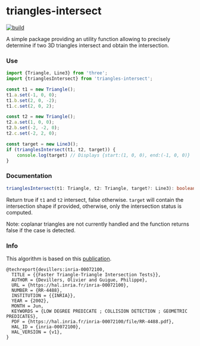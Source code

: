 # triangles-intersect

[![build](https://github.com/minitoine/triangles-intersect/actions/workflows/node.js.yml/badge.svg)](https://github.com/minitoine/triangles-intersect/actions/workflows/node.js.yml)

A simple package providing an utility function allowing to precisely determine if two 3D triangles intersect and obtain the intersection.



### Use

```ts
import {Triangle, Line3} from 'three';
import {trianglesIntersect} from 'triangles-intersect';

const t1 = new Triangle();
t1.a.set(-1, 0, 0);
t1.b.set(2, 0, -2);
t1.c.set(2, 0, 2);

const t2 = new Triangle();
t2.a.set(1, 0, 0);
t2.b.set(-2, -2, 0);
t2.c.set(-2, 2, 0);

const target = new Line3();
if (trianglesIntersect(t1, t2, target)) {
	console.log(target) // Displays {start:(1, 0, 0), end:(-1, 0, 0)}
}
```

### Documentation

```ts
trianglesIntersect(t1: Triangle, t2: Triangle, target?: Line3): boolean
```

Return true if `t1` and `t2` intersect, false otherwise.
`target` will contain the intersection shape if provided, otherwise, only the intersection status is computed.

Note: coplanar triangles are not currently handled and the function returns false if the case is detected.

### Info

This algorithm is based on this [publication](https://hal.inria.fr/inria-00072100/document).

```
@techreport{devillers:inria-00072100,
  TITLE = {{Faster Triangle-Triangle Intersection Tests}},
  AUTHOR = {Devillers, Olivier and Guigue, Philippe},
  URL = {https://hal.inria.fr/inria-00072100},
  NUMBER = {RR-4488},
  INSTITUTION = {{INRIA}},
  YEAR = {2002},
  MONTH = Jun,
  KEYWORDS = {LOW DEGREE PREDICATE ; COLLISION DETECTION ; GEOMETRIC PREDICATES},
  PDF = {https://hal.inria.fr/inria-00072100/file/RR-4488.pdf},
  HAL_ID = {inria-00072100},
  HAL_VERSION = {v1},
}
```